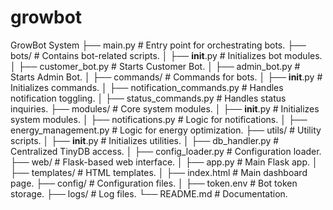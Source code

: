 # growbot
 GrowBot System
├── main.py                                # Entry point for orchestrating bots.
├── bots/                                  # Contains bot-related scripts.
│   ├── __init__.py                        # Initializes bot modules.
│   ├── customer_bot.py                    # Starts Customer Bot.
│   ├── admin_bot.py                       # Starts Admin Bot.
│   ├── commands/                          # Commands for bots.
│       ├── __init__.py                    # Initializes commands.
│       ├── notification_commands.py       # Handles notification toggling.
│       ├── status_commands.py             # Handles status inquiries.
├── modules/                               # Core system modules.
│   ├── __init__.py                        # Initializes system modules.
│   ├── notifications.py                   # Logic for notifications.
│   ├── energy_management.py               # Logic for energy optimization.
├── utils/                                 # Utility scripts.
│   ├── __init__.py                        # Initializes utilities.
│   ├── db_handler.py                      # Centralized TinyDB access.
│   ├── config_loader.py                   # Configuration loader.
├── web/                                   # Flask-based web interface.
│   ├── app.py                             # Main Flask app.
│   ├── templates/                         # HTML templates.
│       ├── index.html                     # Main dashboard page.
├── config/                                # Configuration files.
│   ├── token.env                          # Bot token storage.
├── logs/                                  # Log files.
└── README.md                              # Documentation.

